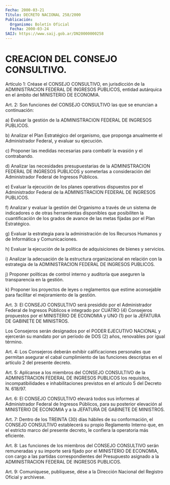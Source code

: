 ```yaml
---
Fecha: 2000-03-21
Título: DECRETO NACIONAL 258/2000
Publicación:
  Organismo: Boletín Oficial
  Fecha: 2000-03-24
SAIJ: https://www.saij.gob.ar/DN20000000258
---
```

# CREACION DEL CONSEJO CONSULTIVO.

<a id="1"></a>
Artículo 1: Créase el CONSEJO CONSULTIVO, en jurisdicción  de  la ADMINISTRACION FEDERAL DE INGRESOS PUBLICOS, entidad autárquica en el ámbito del MINISTERIO DE ECONOMIA.

<a id="2"></a>
Art.  2: Son funciones del CONSEJO CONSULTIVO las que se enuncian a continuación:

a) Evaluar la gestión de la ADMINISTRACION FEDERAL DE INGRESOS PUBLICOS.

b) Analizar  el  Plan  Estratégico  del  organismo,  que  proponga anualmente  el  Administrador  Federal,  y  evaluar  su  ejecución.

c) Proponer las medidas  necesarias  para combatir la evasión y el contrabando.

d) Analizar las necesidades presupuestarias  de  la  ADMINISTRACION FEDERAL  DE INGRESOS PUBLICOS y someterlas a consideración  del Administrador Federal de Ingresos Públicos.

e) Evaluar  la ejecución de los planes operativos dispuestos por el Administrador  Federal  de  la  ADMINISTRACION  FEDERAL DE INGRESOS PUBLICOS.

f) Analizar  y  evaluar la gestión del Organismo a  través  de  un sistema de indicadores  o  de  otras  herramientas  disponibles que posibiliten la cuantificación de los grados de avance  de las metas fijadas por el Plan Estratégico.

g) Evaluar  la  estrategia  para la administración de los Recursos Humanos y de Informática y Comunicaciones.

h) Evaluar la ejecución de la  política de adquisiciones de bienes y servicios.

i)  Analizar  la  adecuación de la  estructura  organizacional  en relación con la estrategia de la ADMINISTRACION FEDERAL DE INGRESOS PUBLICOS.

j) Proponer políticas de control  interno  y auditoría que aseguren la transparencia en la gestión.

k) Proponer los proyectos de leyes o reglamentos  que  estime aconsejable para facilitar el mejoramiento    de   la  gestión.

<a id="3"></a>
Art. 3: El CONSEJO CONSULTIVO será presidido por el Administrador Federal de Ingresos Públicos e integrado por CUATRO (4)  Consejeros propuestos por el MINISTERIO DE ECONOMIA y UNO (1) por la  JEFATURA DE GABINETE DE MINISTROS.

Los Consejeros serán designados por el PODER EJECUTIVO NACIONAL  y ejercerán su  mandato  por un período de DOS (2) años, renovables por igual término.

<a id="4"></a>
Art. 4: Los Consejeros deberán  exhibir calificaciones personales que permitan asegurar el cabal cumplimiento de las funciones descriptas en el artículo 2 del presente decreto.

<a id="5"></a>
Art. 5: Aplícanse a los miembros  del  CONSEJO  CONSULTIVO de la ADMINISTRACION  FEDERAL  DE  INGRESOS  PUBLICOS  los  requisitos, incompatibilidades e inhabilitaciones previstos en el artículo 5 del Decreto N. 618/97.

<a id="6"></a>
Art. 6: El CONSEJO  CONSULTIVO  elevará  todos sus informes al Administrador Federal  de  Ingresos  Públicos, para  su  posterior elevación al MINISTERIO DE ECONOMIA y a  la JEFATURA DE GABINETE DE MINISTROS.

<a id="7"></a>
Art. 7: Dentro de los TREINTA (30) días hábiles de su conformación,  el  CONSEJO  CONSULTIVO  establecerá    su   propio Reglamento  Interno que, en el estricto marco del presente decreto, le confiera la operatoria más eficiente.

<a id="8"></a>
Art. 8: Las funciones de los miembros del CONSEJO CONSULTIVO serán remuneradas y su importe será fijado por el MINISTERIO DE ECONOMIA, con cargo a las partidas correspondientes del Presupuesto asignado a la ADMINISTRACION FEDERAL DE INGRESOS PUBLICOS.

<a id="9"></a>
Art. 9: Comuníquese, publíquese, dése a la Dirección Nacional del Registro Oficial y archívese.